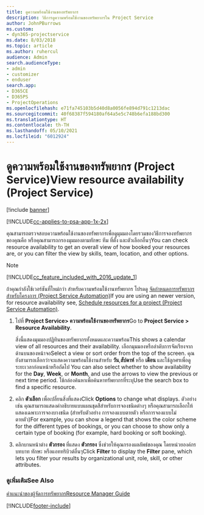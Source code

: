 ```yaml
---
title: ดูความพร้อมใช้งานของทรัพยากร
description: วิธีการดูความพร้อมใช้งานของทรัพยากรใน Project Service
author: JohnPBurrows
ms.custom:
- dyn365-projectservice
ms.date: 8/03/2018
ms.topic: article
ms.author: ruhercul
audience: Admin
search.audienceType:
- admin
- customizer
- enduser
search.app:
- D365CE
- D365PS
- ProjectOperations
ms.openlocfilehash: e71fa745103b5d40d8a0056fe894d791c1213dac
ms.sourcegitcommit: 40f68387f594180af64a5e5c748b6efa188bd300
ms.translationtype: HT
ms.contentlocale: th-TH
ms.lasthandoff: 05/10/2021
ms.locfileid: "6012924"
---
```

# <a name="view-resource-availability-project-service"></a><span data-ttu-id="6a3a8-103">ดูความพร้อมใช้งานของทรัพยากร (Project Service)</span><span class="sxs-lookup"><span data-stu-id="6a3a8-103">View resource availability (Project Service)</span></span>

[!include [banner](../includes/psa-now-project-operations.md)]

[!INCLUDE[cc-applies-to-psa-app-1x-2x](../includes/cc-applies-to-psa-app-1x-2x.md)]

<span data-ttu-id="6a3a8-104">คุณสามารถตรวจสอบความพร้อมใช้งานของทรัพยากรเพื่อดูมุมมองโดยรวมของวิธีการจองทรัพยากรของคุณคือ หรือคุณสามารถกรองมุมมองตามทักษะ ทีม ที่ตั้ง และตัวเลือกอื่นๆ</span><span class="sxs-lookup"><span data-stu-id="6a3a8-104">You can check resource availability to get an overall view of how booked your resources are, or you can filter the view by skills, team, location, and other options.</span></span>  
  
> [!NOTE]
> [!INCLUDE[cc_feature_included_with_2016_update_1](../includes/cc-feature-included-with-2016-update-1.md)]  
> 
>  <span data-ttu-id="6a3a8-105">ถ้าคุณกำลังใช้เวอร์ชันที่ใหม่กว่า สำหรับความพร้อมใช้งานทรัพยากร โปรดดู [จัดกำหนดการทรัพยากรสำหรับโครงการ (Project Service Automation)](../psa/schedule-resources-project.md)</span><span class="sxs-lookup"><span data-stu-id="6a3a8-105">If you are using an newer version, for resource availability see, [Schedule resources for a project (Project Service Automation)](../psa/schedule-resources-project.md).</span></span>  

1. <span data-ttu-id="6a3a8-106">ไปที่ **Project Service> ความพร้อมใช้งานของทรัพยากร**</span><span class="sxs-lookup"><span data-stu-id="6a3a8-106">Go to **Project Service > Resource Availability**.</span></span>  

    <span data-ttu-id="6a3a8-107">สิ่งนี้แสดงมุมมองปฏิทินของทรัพยากรทั้งหมดและความพร้อม</span><span class="sxs-lookup"><span data-stu-id="6a3a8-107">This shows a calendar view of all resources and their availability.</span></span> <span data-ttu-id="6a3a8-108">เลือกมุมมองหรือลำดับการจัดเรียงจากด้านบนของหน้าจอ</span><span class="sxs-lookup"><span data-stu-id="6a3a8-108">Select a view or sort order from the top of the screen.</span></span> <span data-ttu-id="6a3a8-109">คุณยังสามารถเลือกว่าจะแสดงความพร้อมใช้งานสำหรับ **วัน**,**สัปดาห์** หรือ **เดือน** และใช้ลูกศรเพื่อดูระยะเวลาก่อนหน้าหรือถัดไป </span><span class="sxs-lookup"><span data-stu-id="6a3a8-109">You can also select whether to show availability for the **Day**, **Week**, or **Month**, and use the arrows to view the previous or next time period.</span></span> <span data-ttu-id="6a3a8-110">ใช้กล่องค้นหาเพื่อค้นหาทรัพยากรที่ระบุ</span><span class="sxs-lookup"><span data-stu-id="6a3a8-110">Use the search box to find a specific resource.</span></span>  

2. <span data-ttu-id="6a3a8-111">คลิก **ตัวเลือก** เพื่อเปลี่ยนสิ่งที่แสดง</span><span class="sxs-lookup"><span data-stu-id="6a3a8-111">Click **Options** to change what displays.</span></span> <span data-ttu-id="6a3a8-112">ตัวอย่างเช่น คุณสามารถแสดงคำอธิบายแบบแผนชุดสีสำหรับการจองชนิดต่างๆ หรือคุณสามารถเลือกให้แสดงเฉพาะการจองบางชนิด (สำหรับตัวอย่าง การจองแบบตายตัว หรือการจองแบบไม่ตายตัว)</span><span class="sxs-lookup"><span data-stu-id="6a3a8-112">For example, you can show a legend that shows the color scheme for the different types of bookings, or you can choose to show only a certain type of booking (for example, hard booking or soft booking).</span></span>  

3. <span data-ttu-id="6a3a8-113">คลิกบานหน้าต่าง **ตัวกรอง** ที่แสดง **ตัวกรอง** ซึ่งช่วยให้คุณกรองผลลัพธ์ของคุณ โดยหน่วยองค์กร บทบาท ทักษะ หรือแอททริบิวต์อื่นๆ</span><span class="sxs-lookup"><span data-stu-id="6a3a8-113">Click **Filter** to display the **Filter** pane, which lets you filter your results by organizational unit, role, skill, or other attributes.</span></span>  

### <a name="see-also"></a><span data-ttu-id="6a3a8-114">ดูเพิ่มเติม</span><span class="sxs-lookup"><span data-stu-id="6a3a8-114">See Also</span></span>  
 [<span data-ttu-id="6a3a8-115">คำแนะนำของผู้จัดการทรัพยากร</span><span class="sxs-lookup"><span data-stu-id="6a3a8-115">Resource Manager Guide</span></span>](../psa/resource-manager-guide.md)


[!INCLUDE[footer-include](../includes/footer-banner.md)]